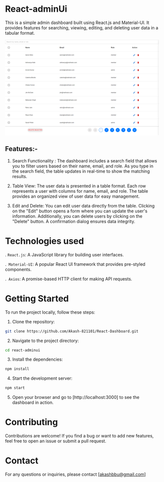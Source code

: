 # React-adminUi

This is a simple admin dashboard built using React.js and Material-UI. It provides features for searching, viewing, editing, and deleting user data in a tabular format.

![AdminDashboard](./public/React%20App.png)

## Features:-

1.  Search Functionality : The dashboard includes a search field that allows you to filter users based on their name, email, and role. As you type in the search field, the table updates in real-time to show the matching results.

2.  Table View: The user data is presented in a table format. Each row represents a user with columns for name, email, and role. The table provides an organized view of user data for easy management.

3.  Edit and Delete: You can edit user data directly from the table. Clicking on the "Edit" button opens a form where you can update the user's information. Additionally, you can delete users by clicking on the "Delete" button. A confirmation dialog ensures data integrity.

# Technologies used

. `React.js`: A JavaScript library for building user interfaces.

.` Material-UI`: A popular React UI framework that provides pre-styled components.

.` Axios`: A promise-based HTTP client for making API requests.

# Getting Started

To run the project locally, follow these steps:

1. Clone the repository:

```bash
git clone https://github.com/Akash-821101/React-Dashboard.git
```

2. Navigate to the project directory:

```bash
cd react-adminui

```

3. Install the dependencies:

```bash
npm install
```

4. Start the development server:

```bash
npm start
```

5. Open your browser and go to [http://localhost:3000] to see the dashboard in action.

# Contributing

Contributions are welcome! If you find a bug or want to add new features, feel free to open an issue or submit a pull request.

# Contact

For any questions or inquiries, please contact [akashbbu@gmail.com]
